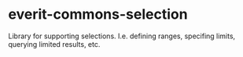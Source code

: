 everit-commons-selection
========================

Library for supporting selections. I.e. defining ranges, specifing limits, querying limited results, etc.
